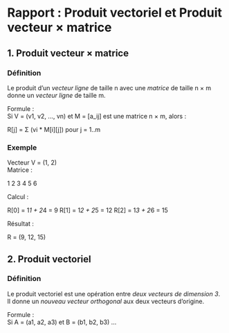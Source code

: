# Rapport : Produit vectoriel et Produit vecteur × matrice

## 1. Produit vecteur × matrice

### Définition
Le produit d’un *vecteur ligne* de taille n avec une *matrice* de taille n × m donne un *vecteur ligne* de taille m.

Formule :  
Si V = (v1, v2, ..., vn) et M = [a_ij] est une matrice n × m, alors :

R[j] = Σ (vi * M[i][j])   pour j = 1..m

### Exemple
Vecteur V = (1, 2)  
Matrice :

1 2 3
4 5 6

Calcul :  

R[0] = 1*1 + 2*4 = 9
R[1] = 1*2 + 2*5 = 12
R[2] = 1*3 + 2*6 = 15

Résultat :  

R = (9, 12, 15)

## 2. Produit vectoriel

### Définition
Le produit vectoriel est une opération entre *deux vecteurs de dimension 3*.  
Il donne un *nouveau vecteur orthogonal* aux deux vecteurs d’origine.

Formule :  
Si A = (a1, a2, a3) et B = (b1, b2, b3) …
